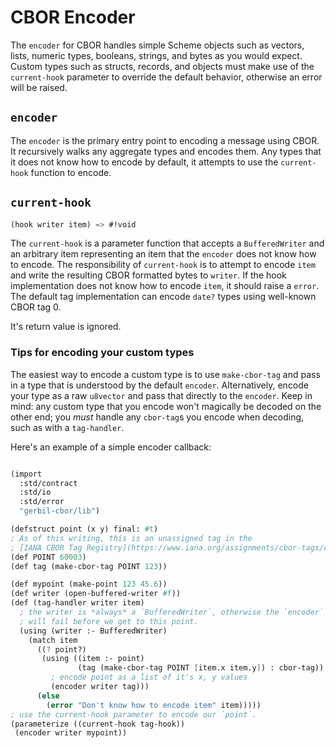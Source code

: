 # CBOR Encoder

The `encoder` for CBOR handles simple Scheme objects such as vectors, lists, numeric
types, booleans, strings, and bytes as you would expect. Custom types such as structs,
records, and objects must make use of the `current-hook` parameter to override the
default behavior, otherwise an error will be raised.

## `encoder`

The `encoder` is the primary entry point to encoding a message using CBOR. It
recursively walks any aggregate types and encodes them. Any types that it does not know
how to encode by default, it attempts to use the `current-hook` function to encode.

## `current-hook`

```scheme
(hook writer item) => #!void
```

The `current-hook` is a parameter function that accepts a `BufferedWriter` and an
arbitrary item representing an item that the `encoder` does not know how to encode. The
responsibility of `current-hook` is to attempt to encode `item` and write the resulting
CBOR formatted bytes to `writer`. If the hook implementation does not know how to encode
`item`, it should raise a `error`. The default tag implementation can encode `date?`
types using well-known CBOR tag 0.

It's return value is ignored.

### Tips for encoding your custom types

The easiest way to encode a custom type is to use `make-cbor-tag` and pass in a type
that is understood by the default `encoder`. Alternatively, encode your type as a raw
`u8vector` and pass that directly to the `encoder`. Keep in mind: any custom type that
you encode won't magically be decoded on the other end; you *must* handle any
`cbor-tag`s you encode when decoding, such as with a `tag-handler`.

Here's an example of a simple encoder callback:

```scheme

(import
  :std/contract
  :std/io
  :std/error
  "gerbil-cbor/lib")

(defstruct point (x y) final: #t)
; As of this writing, this is an unassigned tag in the
; [IANA CBOR Tag Registry](https://www.iana.org/assignments/cbor-tags/cbor-tags.xhtml)
(def POINT 60003)
(def tag (make-cbor-tag POINT 123))

(def mypoint (make-point 123 45.6))
(def writer (open-buffered-writer #f))
(def (tag-handler writer item)
  ; the writer is *always* a `BufferedWriter`, otherwise the `encoder` application below
  ; will fail before we get to this point.
  (using (writer :- BufferedWriter)
    (match item
      ((? point?)
       (using ((item :- point)
               (tag (make-cbor-tag POINT [item.x item.y]) : cbor-tag))
         ; encode point as a list of it's x, y values
         (encoder writer tag)))
      (else
        (error "Don't know how to encode item" item)))))
; use the current-hook parameter to encode our `point`.
(parameterize ((current-hook tag-hook))
 (encoder writer mypoint))

```

